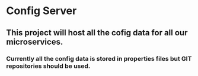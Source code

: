 # Config Server

## This project will host all the cofig data for all our microservices.

### Currently all the config data is stored in properties files but GIT repositories should be used.
